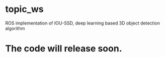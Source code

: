 # topic_ws
ROS implementation of IOU-SSD, deep learning based 3D object detection algorithm 

# The code will release soon.
